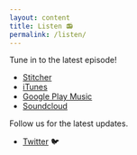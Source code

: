 ```yaml
---
layout: content
title: Listen 📻
permalink: /listen/
---
```


Tune in to the latest episode!
- [Stitcher]()
- [iTunes]()
- [Google Play Music]()
- [Soundcloud]()

Follow us for the latest updates.
- [Twitter](https://www.twitter.com/civictechchat) 🐦
